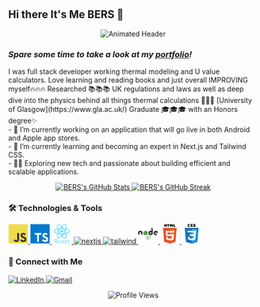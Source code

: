 ## Hi there It's Me BERS 👋

<p align="center">
  <img src="https://user-images.githubusercontent.com/74038190/212747903-e9bdf048-2dc8-41f9-b973-0e72ff07bfba.gif" width="300" alt="Animated Header" />
</p>

<h3><i>Spare some time to take a look at my <a href="https://krimz911.github.io/MyCV/">portfolio</a>!</i></h3>
I was full stack developer working thermal modeling and U value calculators. Love learning and reading books and just overall IMPROVING myself🔥🔥🔥
Researched 📚📚📚 UK regulations and laws as well as deep dive into the physics behind all things thermal calculations 🧠🧠🧠
[University of Glasgow](https://www.gla.ac.uk/) Graduate 🎓🎓🎓 with an Honors degree✨ <br>
- 🔭 I’m currently working on an application that will go live in both Android and Apple app stores.<br>
- 🌱 I’m currently learning and becoming an expert in Next.js and Tailwind CSS.<br>
- 👨‍💻 Exploring new tech and passionate about building efficient and scalable applications.<br>

<p align="center">
  <a href="https://github.com/anuraghazra/github-readme-stats">
    <img height="180em" src="https://github-readme-stats.vercel.app/api?username=krimz911&show_icons=true&theme=radical" alt="BERS's GitHub Stats" />
    <img height="180em" src="https://github-readme-streak-stats.herokuapp.com/?user=krimz911&theme=radical" alt="BERS's GitHub Streak" />
  </a>
</p>

### 🛠️ Technologies & Tools

<p align="left">
  <a href="https://developer.mozilla.org/en-US/docs/Web/JavaScript" target="_blank" rel="noreferrer">
    <img src="https://raw.githubusercontent.com/devicons/devicon/master/icons/javascript/javascript-original.svg" alt="javascript" width="40" height="40"/>
  </a>
  <a href="https://www.typescriptlang.org/" target="_blank" rel="noreferrer">
    <img src="https://raw.githubusercontent.com/devicons/devicon/master/icons/typescript/typescript-original.svg" alt="typescript" width="40" height="40"/>
  </a>
  <a href="https://reactjs.org/" target="_blank" rel="noreferrer">
    <img src="https://raw.githubusercontent.com/devicons/devicon/master/icons/react/react-original-wordmark.svg" alt="react" width="40" height="40"/>
  </a>
  <a href="https://nextjs.org/" target="_blank" rel="noreferrer">
    <img src="https://cdn.worldvectorlogo.com/logos/nextjs-2.svg" alt="nextjs" width="40" height="40"/>
  </a>
  <a href="https://tailwindcss.com/" target="_blank" rel="noreferrer">
    <img src="https://www.vectorlogo.zone/logos/tailwindcss/tailwindcss-icon.svg" alt="tailwind" width="40" height="40"/>
  </a>
  <a href="https://nodejs.org" target="_blank" rel="noreferrer">
    <img src="https://raw.githubusercontent.com/devicons/devicon/master/icons/nodejs/nodejs-original-wordmark.svg" alt="nodejs" width="40" height="40"/>
  </a>
  <a href="https://www.w3.org/html/" target="_blank" rel="noreferrer">
    <img src="https://raw.githubusercontent.com/devicons/devicon/master/icons/html5/html5-original-wordmark.svg" alt="html5" width="40" height="40"/>
  </a>
  <a href="https://www.w3.org/TR/CSS/#css" target="_blank" rel="noreferrer">
    <img src="https://raw.githubusercontent.com/devicons/devicon/master/icons/css3/css3-original-wordmark.svg" alt="css3" width="40" height="40"/>
  </a>
</p>

### 🔗 Connect with Me

<p align="left">
  <a href=["https://www.linkedin.com/in/yourlinkedinprofile](https://www.linkedin.com/in/bers-batjargal/)" target="_blank">
    <img align="center" src="https://img.shields.io/badge/LinkedIn-0077B5?style=for-the-badge&logo=linkedin&logoColor=white" alt="LinkedIn" />
  </a><a href="mailto:bersbatjargal@gmail.com" target="_blank">
  <img align="center" src="https://img.shields.io/badge/Gmail-D14836?style=for-the-badge&logo=gmail&logoColor=white" alt="Gmail" />
</a>
  </p>

<p align="center">
  <img src="https://komarev.com/ghpvc/?username=krimz911&label=Profile%20views&color=0e75b6&style=flat" alt="Profile Views" />
</p>
<!--
**KRIMZ911/krimz911** is a ✨ _special_ ✨ repository because its `README.md` (this file) appears on your GitHub profile.

Here are some ideas to get you started:

- 🔭 I’m currently working on ...
- 🌱 I’m currently learning ...
- 👯 I’m looking to collaborate on ...
- 🤔 I’m looking for help with ...
- 💬 Ask me about ...
- 📫 How to reach me: ...
- 😄 Pronouns: ...
- ⚡ Fun fact: ...
-->
